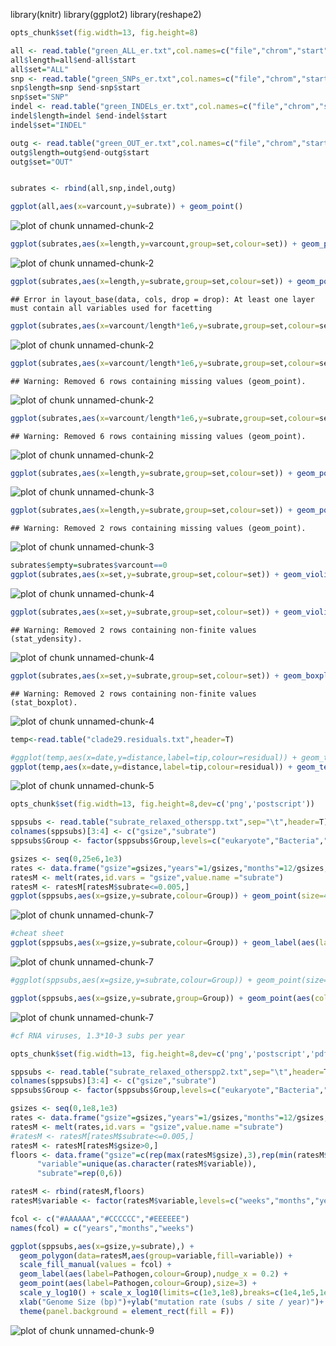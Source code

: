 library(knitr)
library(ggplot2)
library(reshape2)

```r
opts_chunk$set(fig.width=13, fig.height=8)
```


```r
all <- read.table("green_ALL_er.txt",col.names=c("file","chrom","start","end","varcount","subrate"))
all$length=all$end-all$start
all$set="ALL"
snp <- read.table("green_SNPs_er.txt",col.names=c("file","chrom","start","end","varcount","subrate"))
snp$length=snp $end-snp$start
snp$set="SNP"
indel <- read.table("green_INDELs_er.txt",col.names=c("file","chrom","start","end","varcount","subrate"))
indel$length=indel $end-indel$start
indel$set="INDEL"

outg <- read.table("green_OUT_er.txt",col.names=c("file","chrom","start","end","varcount","subrate"))
outg$length=outg$end-outg$start
outg$set="OUT"


subrates <- rbind(all,snp,indel,outg)
```



```r
ggplot(all,aes(x=varcount,y=subrate)) + geom_point()
```

![plot of chunk unnamed-chunk-2](figure/unnamed-chunk-2-1.png)

```r
ggplot(subrates,aes(x=length,y=varcount,group=set,colour=set)) + geom_point()
```

![plot of chunk unnamed-chunk-2](figure/unnamed-chunk-2-2.png)

```r
ggplot(subrates,aes(x=length,y=subrate,group=set,colour=set)) + geom_point()+facet_grid(.~empty)+ylim(0,1e-05) + scale_x_log10()
```

```
## Error in layout_base(data, cols, drop = drop): At least one layer must contain all variables used for facetting
```

```r
ggplot(subrates,aes(x=varcount/length*1e6,y=subrate,group=set,colour=set)) + geom_point()
```

![plot of chunk unnamed-chunk-2](figure/unnamed-chunk-2-3.png)

```r
ggplot(subrates,aes(x=varcount/length*1e6,y=subrate,group=set,colour=set)) + geom_point(alpha=0.5) + xlim(0,1.5e3) + ylim(0,1e-5)
```

```
## Warning: Removed 6 rows containing missing values (geom_point).
```

![plot of chunk unnamed-chunk-2](figure/unnamed-chunk-2-4.png)

```r
ggplot(subrates,aes(x=varcount/length*1e6,y=subrate,group=set,colour=set)) + geom_point() + xlim(0,1.5e3) + ylim(0,1e-5) +facet_grid(set~.)
```

```
## Warning: Removed 6 rows containing missing values (geom_point).
```

![plot of chunk unnamed-chunk-2](figure/unnamed-chunk-2-5.png)


```r
ggplot(subrates,aes(x=length,y=subrate,group=set,colour=set)) + geom_point()
```

![plot of chunk unnamed-chunk-3](figure/unnamed-chunk-3-1.png)

```r
ggplot(subrates,aes(x=length,y=subrate,group=set,colour=set)) + geom_point(alpha=0.5)+facet_grid(set~.)+ylim(0,1e-5)
```

```
## Warning: Removed 2 rows containing missing values (geom_point).
```

![plot of chunk unnamed-chunk-3](figure/unnamed-chunk-3-2.png)



```r
subrates$empty=subrates$varcount==0
ggplot(subrates,aes(x=set,y=subrate,group=set,colour=set)) + geom_violin()
```

![plot of chunk unnamed-chunk-4](figure/unnamed-chunk-4-1.png)

```r
ggplot(subrates,aes(x=set,y=subrate,group=set,colour=set)) + geom_violin()+facet_grid(.~empty)+ylim(0,1e-05)
```

```
## Warning: Removed 2 rows containing non-finite values (stat_ydensity).
```

![plot of chunk unnamed-chunk-4](figure/unnamed-chunk-4-2.png)

```r
ggplot(subrates,aes(x=set,y=subrate,group=set,colour=set)) + geom_boxplot()+facet_grid(.~empty)+ylim(0,1e-05)
```

```
## Warning: Removed 2 rows containing non-finite values (stat_boxplot).
```

![plot of chunk unnamed-chunk-4](figure/unnamed-chunk-4-3.png)



```r
temp<-read.table("clade29.residuals.txt",header=T)

#ggplot(temp,aes(x=date,y=distance,label=tip,colour=residual)) + geom_text(size=6)
ggplot(temp,aes(x=date,y=distance,label=tip,colour=residual)) + geom_text(size=6) + geom_smooth(method = "lm", se = FALSE) #+ ylim(0,500) #+ xlim(2000,2014)
```

![plot of chunk unnamed-chunk-5](figure/unnamed-chunk-5-1.png)


```r
opts_chunk$set(fig.width=13, fig.height=8,dev=c('png','postscript'))
```


```r
sppsubs <- read.table("subrate_relaxed_otherspp.txt",sep="\t",header=T)
colnames(sppsubs)[3:4] <- c("gsize","subrate")
sppsubs$Group <- factor(sppsubs$Group,levels=c("eukaryote","Bacteria","dsDNA virus","ssDNA virus","RNA virus"),ordered = T)

gsizes <- seq(0,25e6,1e3)
rates <- data.frame("gsize"=gsizes,"years"=1/gsizes,"months"=12/gsizes,"weeks"=52/gsizes)
ratesM <- melt(rates,id.vars = "gsize",value.name ="subrate")
ratesM <- ratesM[ratesM$subrate<=0.005,]
ggplot(sppsubs,aes(x=gsize,y=subrate,colour=Group)) + geom_point(size=4) + geom_line(data=ratesM,aes(group=variable),colour="grey") + scale_y_log10() + scale_x_log10()
```

![plot of chunk unnamed-chunk-7](figure/unnamed-chunk-7-1.png)

```r
#cheat sheet
ggplot(sppsubs,aes(x=gsize,y=subrate,colour=Group)) + geom_label(aes(label=Pathogen)) + geom_line(data=ratesM,aes(group=variable),colour="grey") + scale_y_log10() + scale_x_log10()
```

![plot of chunk unnamed-chunk-7](figure/unnamed-chunk-7-2.png)

```r
#ggplot(sppsubs,aes(x=gsize,y=subrate,colour=Group)) + geom_point(size=4) + geom_line(data=ratesM,aes(colour=variable)) + xlim(0,0.5e6) + ylim(0,4e-03)

ggplot(sppsubs,aes(x=gsize,y=subrate,group=Group)) + geom_point(aes(colour=Group),size=4) + geom_line(data=ratesM,aes(group=variable),colour="grey") + scale_y_sqrt() + scale_x_sqrt()
```

![plot of chunk unnamed-chunk-7](figure/unnamed-chunk-7-3.png)

```r
#cf RNA viruses, 1.3*10-3 subs per year
```


```r
opts_chunk$set(fig.width=13, fig.height=8,dev=c('png','postscript','pdf'))
```



```r
sppsubs <- read.table("subrate_relaxed_otherspp2.txt",sep="\t",header=T)
colnames(sppsubs)[3:4] <- c("gsize","subrate")
sppsubs$Group <- factor(sppsubs$Group,levels=c("eukaryote","Bacteria","dsDNA virus","ssDNA virus","RNA virus"),ordered = T)

gsizes <- seq(0,1e8,1e3)
rates <- data.frame("gsize"=gsizes,"years"=1/gsizes,"months"=12/gsizes,"weeks"=52/gsizes)
ratesM <- melt(rates,id.vars = "gsize",value.name ="subrate")
#ratesM <- ratesM[ratesM$subrate<=0.005,]
ratesM <- ratesM[ratesM$gsize>0,]
floors <- data.frame("gsize"=c(rep(max(ratesM$gsize),3),rep(min(ratesM$gsize),3)),
      "variable"=unique(as.character(ratesM$variable)),
      "subrate"=rep(0,6))

ratesM <- rbind(ratesM,floors)
ratesM$variable <- factor(ratesM$variable,levels=c("weeks","months","years"),ordered=T)

fcol <- c("#AAAAAA","#CCCCCC","#EEEEEE")
names(fcol) = c("years","months","weeks")

ggplot(sppsubs,aes(x=gsize,y=subrate),) +  
  geom_polygon(data=ratesM,aes(group=variable,fill=variable)) +
  scale_fill_manual(values = fcol) + 
  geom_label(aes(label=Pathogen,colour=Group),nudge_x = 0.2) + 
  geom_point(aes(label=Pathogen,colour=Group),size=3) + 
  scale_y_log10() + scale_x_log10(limits=c(1e3,1e8),breaks=c(1e4,1e5,1e6,1e7,1e8)) +
  xlab("Genome Size (bp)")+ylab("mutation rate (subs / site / year)")+
  theme(panel.background = element_rect(fill = F))
```

![plot of chunk unnamed-chunk-9](figure/unnamed-chunk-9-1.png)
